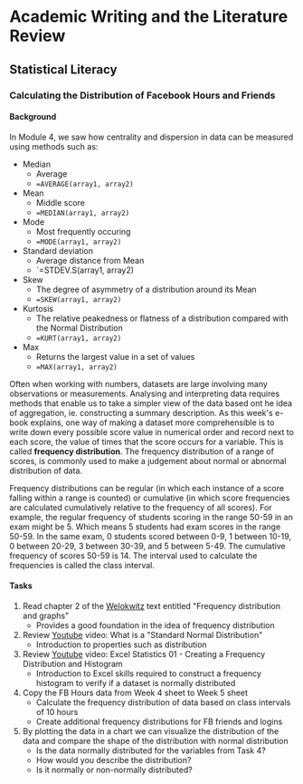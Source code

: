 # Academic Writing and the Literature Review

## Statistical Literacy

### Calculating the Distribution of Facebook Hours and Friends

#### Background

In Module 4, we saw how centrality and dispersion in data can be measured using methods such as:

- Median
	- Average
	- `=AVERAGE(array1, array2)`
- Mean
	- Middle score
	- `=MEDIAN(array1, array2)`
- Mode
	- Most frequently occuring
	- `=MODE(array1, array2)`
- Standard deviation
	- Average distance from Mean
	- `=STDEV.S(array1, array2)
- Skew
	- The degree of asymmetry of a distribution around its Mean
	- `=SKEW(array1, array2)`
- Kurtosis
	- The relative peakedness or flatness of a distribution compared with the Normal Distribution
	- `=KURT(array1, array2)`
- Max
	- Returns the largest value in a set of values
	- `=MAX(array1, array2)`

Often when working with numbers, datasets are large involving many observations or measurements. Analysing and interpreting data requires methods that enable us to take a simpler view of the data based ont he idea of aggregation, ie. constructing a summary description. As this week's e-book explains, one way of making a dataset more comprehensible is to write down every possible score value in numerical order and record next to each score, the value of times that the score occurs for a variable. This is called **frequency distribution**. The frequency distribution of a range of scores, is commonly used to make a judgement about normal or abnormal distribution of data.

Frequency distributions can be regular (in which each instance of a score falling within a range is counted) or cumulative (in which score frequencies are calculated cumulatively relative to the frequency of all scores). For example, the regular frequency of students scoring in the range 50-59 in an exam might be 5. Which means 5 students had exam scores in the range 50-59. In the same exam, 0 students scored between 0-9, 1 between 10-19, 0 between 20-29, 3 between 30-39, and 5 between 5-49. The cumulative frequency of scores 50-59 is 14. The interval used to calculate the frequencies is called the class interval.

#### Tasks

1. Read chapter 2 of the [Welokwitz](http://library.ecu.edu.au/record=b2214320~S1) text entitled "Frequency distribution and graphs"
	- Provides a good foundation in the idea of frequency distribution
2. Review [Youtube](http://www.youtube.com/watch?v=c11d3vVM5v8) video: What is a "Standard Normal Distribution"
	- Introduction to properties such as distribution
3. Review [Youtube](http://www.youtube.com/watch?v=DXj4Q0jhLsI) video: Excel Statistics 01 - Creating a Frequency Distribution and Histogram
	- Introduction to Excel skills required to construct a frequency histogram to verify if a dataset is normally distributed
4. Copy the FB Hours data from Week 4 sheet to Week 5 sheet
	- Calculate the frequency distribution of data based on class intervals of 10 hours
	- Create additional frequency distributions for FB friends and logins
5. By plotting the data in a chart we can visualize the distribution of the data and compare the shape of the distribution with normal distribution
	- Is the data normally distributed for the variables from Task 4?
	- How would you describe the distribution?
	- Is it normally or non-normally distributed?

